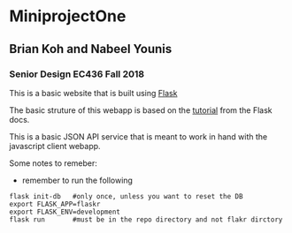 # MiniprojectOne 

## Brian Koh and Nabeel Younis
### Senior Design EC436 Fall 2018

This is a basic website that is built using [Flask](http://flask.pocoo.org/docs/1.0/)

The basic struture of this webapp is based on the [tutorial](http://flask.pocoo.org/docs/1.0/tutorial/) from the Flask docs.

This is a basic JSON API service that is meant to work in hand with the javascript client webapp. 


Some notes to remeber:
- remember to run the following
```shell
flask init-db   #only once, unless you want to reset the DB
export FLASK_APP=flaskr
export FLASK_ENV=development
flask run       #must be in the repo directory and not flakr dirctory
```